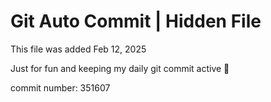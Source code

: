 # Git Auto Commit | Hidden File

This file was added Feb 12, 2025

Just for fun and keeping my daily git commit active 🤪

commit number: 351607
